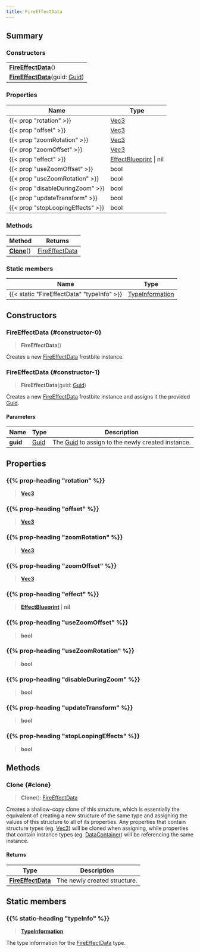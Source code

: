 ```yaml
---
title: FireEffectData
---
```


## Summary

### Constructors

|  |
| --- |
| **[FireEffectData](#constructor-0)**() |
| **[FireEffectData](#constructor-1)**(guid: [Guid](/vext/ref/shared/type/guid)) |

### Properties

| Name | Type |
| ---- | ---- |
| {{< prop "rotation" >}} | [Vec3](/vext/ref/shared/type/vec3) |
| {{< prop "offset" >}} | [Vec3](/vext/ref/shared/type/vec3) |
| {{< prop "zoomRotation" >}} | [Vec3](/vext/ref/shared/type/vec3) |
| {{< prop "zoomOffset" >}} | [Vec3](/vext/ref/shared/type/vec3) |
| {{< prop "effect" >}} | [EffectBlueprint](/vext/ref/fb/effectblueprint) \| nil |
| {{< prop "useZoomOffset" >}} | bool |
| {{< prop "useZoomRotation" >}} | bool |
| {{< prop "disableDuringZoom" >}} | bool |
| {{< prop "updateTransform" >}} | bool |
| {{< prop "stopLoopingEffects" >}} | bool |

### Methods

| Method | Returns |
| ------ | ------- |
| **[Clone](#clone)**() | [FireEffectData](/vext/ref/fb/fireeffectdata) |

### Static members

| Name | Type |
| ---- | ---- |
| {{< static "FireEffectData" "typeInfo" >}} | [TypeInformation](/vext/ref/shared/type/typeinformation) |

## Constructors

### FireEffectData {#constructor-0}

> **FireEffectData**()

Creates a new [FireEffectData](/vext/ref/fb/fireeffectdata) frostbite instance.

### FireEffectData {#constructor-1}

> **FireEffectData**(guid: [Guid](/vext/ref/shared/type/guid))

Creates a new [FireEffectData](/vext/ref/fb/fireeffectdata) frostbite instance and assigns it the provided [Guid](/vext/ref/shared/type/guid).

#### Parameters

| Name | Type | Description |
| ---- | ---- | ----------- |
| **guid** | [Guid](/vext/ref/shared/type/guid) | The [Guid](/vext/ref/shared/type/guid) to assign to the newly created instance. |

## Properties

### {{% prop-heading "rotation" %}}

> **[Vec3](/vext/ref/shared/type/vec3)**

### {{% prop-heading "offset" %}}

> **[Vec3](/vext/ref/shared/type/vec3)**

### {{% prop-heading "zoomRotation" %}}

> **[Vec3](/vext/ref/shared/type/vec3)**

### {{% prop-heading "zoomOffset" %}}

> **[Vec3](/vext/ref/shared/type/vec3)**

### {{% prop-heading "effect" %}}

> **[EffectBlueprint](/vext/ref/fb/effectblueprint)** \| **nil**

### {{% prop-heading "useZoomOffset" %}}

> **bool**

### {{% prop-heading "useZoomRotation" %}}

> **bool**

### {{% prop-heading "disableDuringZoom" %}}

> **bool**

### {{% prop-heading "updateTransform" %}}

> **bool**

### {{% prop-heading "stopLoopingEffects" %}}

> **bool**

## Methods

### Clone {#clone}

> **Clone**(): [FireEffectData](/vext/ref/fb/fireeffectdata)

Creates a shallow-copy clone of this structure, which is essentially the equivalent of creating a new structure of the same type and assigning the values of this structure to all of its properties. Any properties that contain structure types (eg. [Vec3](/vext/ref/shared/type/vec3)) will be cloned when assigning, while properties that contain instance types (eg. [DataContainer](/vext/ref/shared/type/datacontainer)) will be referencing the same instance.

#### Returns

| Type | Description |
| ---- | ----------- |
| **[FireEffectData](/vext/ref/fb/fireeffectdata)** | The newly created structure. |

## Static members

### {{% static-heading "typeInfo" %}}

> **[TypeInformation](/vext/ref/shared/type/typeinformation)**

The type information for the [FireEffectData](/vext/ref/fb/fireeffectdata) type.

